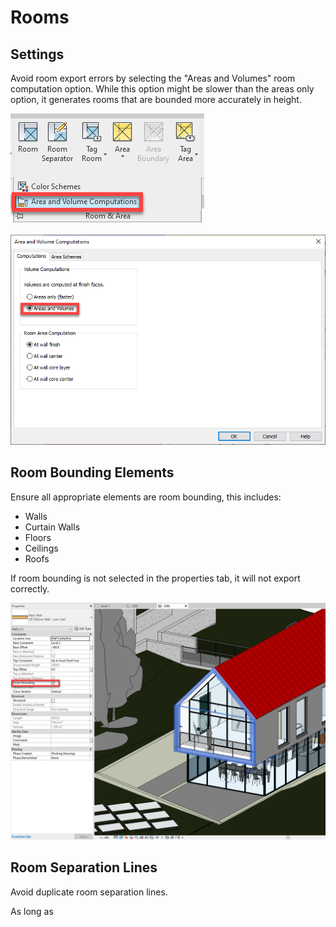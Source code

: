 # Rooms

## Settings

Avoid room export errors by selecting the "Areas and Volumes" room computation option. While this option might be slower than the areas only option, it generates rooms that are bounded more accurately in height. 

![](../../.gitbook/assets/image%20%28132%29.png)

![](../../.gitbook/assets/image%20%28123%29.png)

## Room Bounding Elements

Ensure all appropriate elements are room bounding, this includes: 

* Walls
* Curtain Walls
* Floors
* Ceilings
* Roofs

If room bounding is not selected in the properties tab, it will not export correctly. 

![](../../.gitbook/assets/image%20%28129%29.png)

## Room Separation Lines

Avoid duplicate room separation lines. 

As long as

